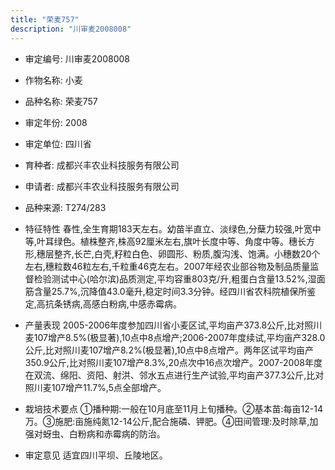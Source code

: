 ```yaml
---
title: "荣麦757"
description: "川审麦2008008"
---
```

* 审定编号:  川审麦2008008

*  作物名称:  小麦

*  品种名称:  荣麦757

*  审定年份:  2008

*  审定单位:  四川省

* 育种者:  成都兴丰农业科技服务有限公司

*  申请者:  成都兴丰农业科技服务有限公司

*  品种来源:  T274/283

*  特征特性
春性,全生育期183天左右。幼苗半直立、淡绿色,分蘖力较强,叶宽中等,叶耳绿色。植株整齐,株高92厘米左右,旗叶长度中等、角度中等。穗长方形,穗层整齐,长芒,白壳,籽粒白色、卵圆形、粉质,腹沟浅、饱满。小穗数20个左右,穗粒数46粒左右,千粒重46克左右。2007年经农业部谷物及制品质量监督检验测试中心(哈尔滨)品质测定,平均容重803克/升,粗蛋白含量13.52%,湿面筋含量25.7%,沉降值43.0毫升,稳定时间3.3分钟。经四川省农科院植保所鉴定,高抗条锈病,高感白粉病,中感赤霉病。

*  产量表现
2005-2006年度参加四川省小麦区试,平均亩产373.8公斤,比对照川麦107增产8.5%(极显著),10点中8点增产;2006-2007年度续试,平均亩产328.0公斤,比对照川麦107增产8.2%(极显著),10点中8点增产。两年区试平均亩产350.9公斤,比对照川麦107增产8.3%,20点次中16点次增产。2007-2008年度在双流、绵阳、资阳、射洪、邻水五点进行生产试验,平均亩产377.3公斤,比对照川麦107增产11.7%,5点全部增产。

*  栽培技术要点
①播种期:一般在10月底至11月上旬播种。②基本苗:每亩12-14万。③施肥:亩施纯氮12-14公斤,配合施磷、钾肥。④田间管理:及时除草,加强对蚜虫、白粉病和赤霉病的防治。

*  审定意见
适宜四川平坝、丘陵地区。
